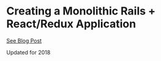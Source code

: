 # Creating a Monolithic Rails + React/Redux Application
[See Blog Post](http://www.delight.consulting/blog/monolithic-rails-react-redux-application/)

Updated for 2018
